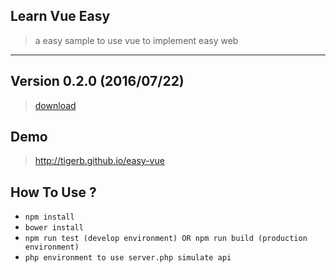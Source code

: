 ## Learn Vue Easy

> a easy sample to use vue to implement easy web

---

## Version 0.2.0 (2016/07/22)

> [download](https://github.com/TIGERB/easy-vue/releases/tag/v0.2.0)

## Demo

> <http://tigerb.github.io/easy-vue>

## How To Use ?

* `npm install`
* `bower install`
* `npm run test (develop environment) OR npm run build (production environment)`
* `php environment to use server.php simulate api`
